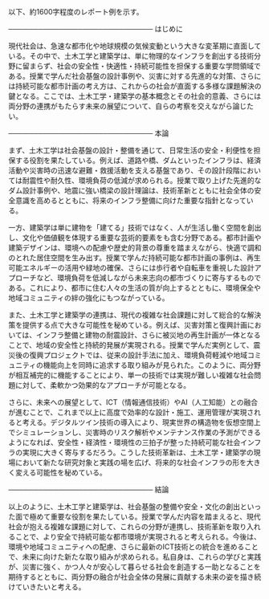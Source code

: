 以下、約1600字程度のレポート例を示す。

─────────────────────────────
はじめに

現代社会は、急速な都市化や地球規模の気候変動という大きな変革期に直面している。その中で、土木工学と建築学は、単に物理的なインフラを創出する技術分野に留まらず、社会の安全性・快適性・持続可能性を担保する重要な学問領域である。授業で学んだ社会基盤の設計事例や、災害に対する先進的な対策、さらには持続可能な都市計画の考え方は、これからの社会が直面する多様な課題解決の鍵となる。ここでは、土木工学・建築学の基本概念とその社会的意義、さらには両分野の連携がもたらす未来の展望について、自らの考察を交えながら論じたい。

─────────────────────────────
本論

まず、土木工学は社会基盤の設計・整備を通じて、日常生活の安全・利便性を担保する役割を果たしている。例えば、道路や橋、ダムといったインフラは、経済活動や災害時の迅速な避難・救援活動を支える基盤であり、その設計段階においては耐震性や耐久性、環境負荷の低減が求められる。授業で取り上げた先進的なダム設計事例や、地震に強い橋梁の設計理論は、技術革新とともに社会全体の安全意識を高めるとともに、将来のインフラ整備に向けた重要な指針となっている。

一方、建築学は単に建物を「建てる」技術ではなく、人が生活し働く空間を創出し、文化や価値観を体現する重要な芸術的要素をも含む分野である。都市計画や建築デザインは、環境への配慮や歴史的背景の尊重を踏まえながら、快適で調和のとれた居住空間を生み出す。授業で学んだ持続可能な都市計画の事例は、再生可能エネルギーの活用や緑地の確保、さらには歩行者や自転車を重視した設計アプローチなど、環境負荷を低減しながら未来志向の都市づくりに寄与するものである。これにより、都市に住む人々の生活の質が向上するとともに、環境保全や地域コミュニティの絆の強化にもつながっている。

また、土木工学と建築学の連携は、現代の複雑な社会課題に対して総合的な解決策を提供する点で大きな可能性を秘めている。例えば、災害対策と復興計画においては、インフラ整備と建物の耐震設計、さらに被災地の再生計画が一体となることで、地域の安全性と持続的発展が実現される。授業で学んだ実例として、震災後の復興プロジェクトでは、従来の設計手法に加え、環境負荷軽減や地域コミュニティの機能向上を同時に追求する取り組みが見られた。このように、両分野が相互補完的に機能することにより、単一の技術では実現が難しい複雑な社会問題に対して、柔軟かつ効果的なアプローチが可能となる。

さらに、未来への展望として、ICT（情報通信技術）やAI（人工知能）との融合が進むことで、これまで以上に高度で効率的な設計・施工、運用管理が実現されると考える。デジタルツイン技術の導入により、現実世界の構造物を仮想空間上でシミュレーションし、災害時のリスク解析やメンテナンス作業の予測ができるようになれば、安全性・経済性・環境性の三拍子が整った持続可能な社会インフラの実現に大きく寄与するだろう。こうした技術革新は、土木工学・建築学の現場において新たな研究対象と実践の場を広げ、将来的な社会インフラの形を大きく変える可能性を秘めている。

─────────────────────────────
結論

以上のように、土木工学と建築学は、社会基盤の整備や安全・文化の創出といった面で極めて重要な役割を果たしている。授業で学んだ内容を踏まえると、現代社会が抱える複雑な課題に対して、これらの分野が連携し、技術革新を取り入れることで、より安全で持続可能な都市環境が実現されると考えられる。今後は、環境や地域コミュニティへの配慮、さらに最新のICT技術との統合を進めることで、未来に向けた新たな取り組みが求められる。私自身は、これらの学びと実践が、災害に強く、かつ人々が安心して暮らせる社会を創造する一助となることを期待するとともに、両分野の融合が社会全体の発展に貢献する未来の姿を描き続けていきたいと考える。